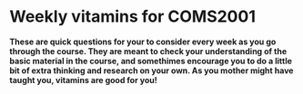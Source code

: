 # Weekly vitamins for COMS2001 #

**These are quick questions for your to consider every week as you go
   through the course.  They are meant to check your understanding of
   the basic material in the course, and somethimes encourage you to
   do a little bit of extra thinking and research on your own. As you
   mother might have taught you, vitamins are good for you!**
